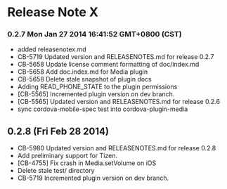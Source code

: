 <!--
#
# Licensed to the Apache Software Foundation (ASF) under one
# or more contributor license agreements.  See the NOTICE file
# distributed with this work for additional information
# regarding copyright ownership.  The ASF licenses this file
# to you under the Apache License, Version 2.0 (the
# "License"); you may not use this file except in compliance
# with the License.  You may obtain a copy of the License at
#
# http://www.apache.org/licenses/LICENSE-2.0
#
# Unless required by applicable law or agreed to in writing,
# software distributed under the License is distributed on an
# "AS IS" BASIS, WITHOUT WARRANTIES OR CONDITIONS OF ANY
#  KIND, either express or implied.  See the License for the
# specific language governing permissions and limitations
# under the License.
#
-->
# Release Note X


### 0.2.7 Mon Jan 27 2014 16:41:52 GMT+0800 (CST)
 *  added releasenotex.md
 *  CB-5719 Updated version and RELEASENOTES.md for release 0.2.7
 *  CB-5658 Update license comment formatting of doc/index.md
 *  CB-5658 Add doc.index.md for Media plugin
 *  CB-5658 Delete stale snapshot of plugin docs
 *  Adding READ_PHONE_STATE to the plugin permissions
 *  [CB-5565] Incremented plugin version on dev branch.
 *  [CB-5565] Updated version and RELEASENOTES.md for release 0.2.6
 *  sync cordova-mobile-spec test into cordova-plugin-media


## 0.2.8 (Fri Feb 28 2014)


 *  CB-5980 Updated version and RELEASENOTES.md for release 0.2.8
 *  Add preliminary support for Tizen.
 *  [CB-4755] Fix crash in Media.setVolume on iOS
 *  Delete stale test/ directory
 *  CB-5719 Incremented plugin version on dev branch.
